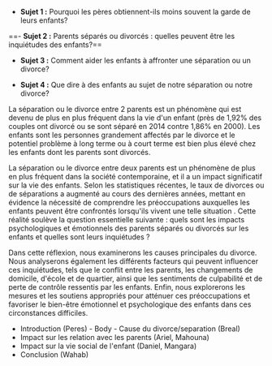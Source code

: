 
- **Sujet 1 :** Pourquoi les pères obtiennent-ils moins souvent la garde de leurs enfants?

==- **Sujet 2 :** Parents séparés ou divorcés : quelles peuvent être les inquiétudes des enfants?==

- **Sujet 3 :** Comment aider les enfants à affronter  une séparation ou un divorce?

- **Sujet 4 :** Que dire à des enfants au sujet de notre séparation ou  notre divorce?



La séparation ou le divorce entre 2 parents est un phénomène qui est devenu de plus en plus fréquent dans la vie d'un enfant (près de 1,92% des couples ont divorcé ou se sont séparé en 2014 contre 1,86% en 2000). Les enfants sont les personnes grandement affectés   par le divorce et le potentiel problème à long terme ou à court terme est bien plus élevé chez les enfants dont les parents sont divorcés. 

La séparation ou le divorce entre deux parents est un phénomène de plus en plus fréquent dans la société contemporaine, et il a un impact significatif sur la vie des enfants. Selon les statistiques récentes, le taux de divorces ou de séparations a augmenté au cours des dernières années, mettant en évidence la nécessité de comprendre les préoccupations auxquelles les enfants peuvent être confrontés lorsqu'ils vivent une telle situation . Cette réalité soulève la question essentielle suivante : quels sont les impacts psychologiques et émotionnels des parents séparés ou divorcés sur les enfants  et quelles sont leurs inquiétudes ?

Dans cette réflexion, nous examinerons les causes principales du divorce. Nous analyserons également les différents facteurs qui peuvent influencer ces inquiétudes, tels que le conflit entre les parents, les changements de domicile, d'école et de quartier, ainsi que les sentiments de culpabilité et de perte de contrôle ressentis par les enfants. Enfin, nous explorerons les mesures et les soutiens appropriés pour atténuer ces préoccupations et favoriser le bien-être émotionnel et psychologique des enfants dans ces circonstances difficiles.

- Introduction (Peres) - Body - Cause du divorce/separation (Breal) 
- Impact sur les relation avec les parents (Ariel, Mahouna) 
- Impact sur la vie social de l'enfant (Daniel, Mangara) 
- Conclusion (Wahab)